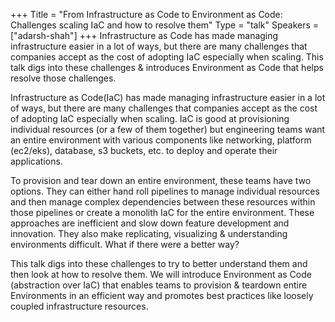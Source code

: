 +++
Title = "From Infrastructure as Code to Environment as Code: Challenges scaling IaC and how to resolve them"
Type = "talk"
Speakers = ["adarsh-shah"]
+++
Infrastructure as Code has made managing infrastructure easier in a lot of ways, but there are many challenges that companies accept as the cost of adopting IaC especially when scaling. This talk digs into these challenges & introduces Environment as Code that helps resolve those challenges.

Infrastructure as Code(IaC) has made managing infrastructure easier in a lot of ways, but there are many challenges that companies accept as the cost of adopting IaC especially when scaling. IaC is good at provisioning individual resources (or a few of them together) but engineering teams want an entire environment with various components like networking, platform (ec2/eks), database, s3 buckets, etc. to deploy and operate their applications.

To provision and tear down an entire environment, these teams have two options. They can either hand roll pipelines to manage individual resources and then manage complex dependencies between these resources within those pipelines or create a monolith IaC for the entire environment. These approaches are inefficient and slow down feature development and innovation. They also make replicating, visualizing & understanding environments difficult. What if there were a better way?

This talk digs into these challenges to try to better understand them and then look at how to resolve them. We will introduce Environment as Code (abstraction over IaC) that enables teams to provision & teardown entire Environments in an efficient way and promotes best practices like loosely coupled infrastructure resources.